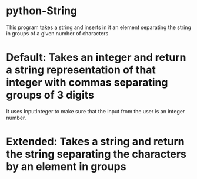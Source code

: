 # python-String

This program takes a string and inserts in it an element separating the string in groups of a given number of characters

# Default: Takes an integer and return a string representation of that integer with commas separating groups of 3 digits
  It uses InputInteger to make sure that the input from the user is an integer number.
  
 # Extended: Takes a string and return the string separating the characters by an element in groups
